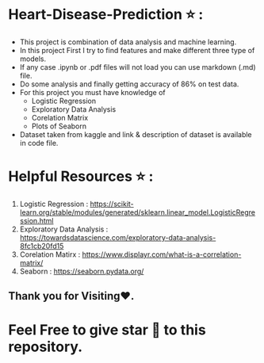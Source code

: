 # Heart-Disease-Prediction ⭐ :

* This project is combination of data analysis and machine learning. 
* In this project First I try to find features and make different three type of models. 
* If any case .ipynb or .pdf files will not load you can use markdown (.md) file.
* Do some analysis and finally getting accuracy of 86% on test data.
* For this project you must have knowledge of 
  * Logistic Regression
  * Exploratory Data Analysis
  * Corelation Matrix
  * Plots of Seaborn
* Dataset taken from kaggle and link & description of dataset is available in code file.

# Helpful Resources ⭐ :

1. Logistic Regression : https://scikit-learn.org/stable/modules/generated/sklearn.linear_model.LogisticRegression.html
2. Exploratory Data Analysis : https://towardsdatascience.com/exploratory-data-analysis-8fc1cb20fd15
3. Corelation Matirx : https://www.displayr.com/what-is-a-correlation-matrix/
4. Seaborn : https://seaborn.pydata.org/

## Thank you for Visiting❤️.

# Feel Free to give star 🌟 to this repository.
